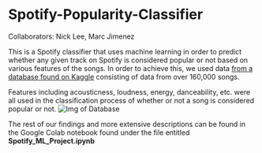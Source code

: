 # Spotify-Popularity-Classifier
Collaborators: Nick Lee, Marc Jimenez

This is a Spotify classifier that uses machine learning in order to predict whether any given track on Spotify is considered popular or not based on various features of the songs.
In order to achieve this, we used data [from a database found on Kaggle](https://www.kaggle.com/yamaerenay/spotify-dataset-19212020-160k-tracks) consisting of data from over 160,000 songs.

Features including acousticness, loudness, energy, danceability, etc. were all used in the classification process of whether or not a song is considered popular or not.
![Img of Database](https://i.ibb.co/pdmNshn/Annotation-2020-09-05-132657.png)

The rest of our findings and more extensive descriptions can be found in the Google Colab notebook found under the file entitled **Spotify_ML_Project.ipynb**
